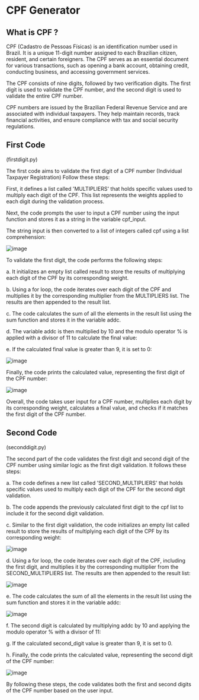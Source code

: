 # CPF Generator

## What is CPF ?

CPF (Cadastro de Pessoas Físicas) is an identification number used in Brazil. It is a unique 11-digit number assigned to each Brazilian citizen, resident, and certain foreigners. The CPF serves as an essential document for various transactions, such as opening a bank account, obtaining credit, conducting business, and accessing government services.

The CPF consists of nine digits, followed by two verification digits. The first digit is used to validate the CPF number, and the second digit is used to validate the entire CPF number.

CPF numbers are issued by the Brazilian Federal Revenue Service and are associated with individual taxpayers. They help maintain records, track financial activities, and ensure compliance with tax and social security regulations.

## First Code
(firstdigit.py)

The first code aims to validate the first digit of a CPF number (Individual Taxpayer Registration)
Follow these steps:

First, it defines a list called 'MULTIPLIERS' that holds specific values used to multiply each digit of the CPF. This list represents the weights applied to each digit during the validation process.

Next, the code prompts the user to input a CPF number using the input function and stores it as a string in the variable cpf_input.

The string input is then converted to a list of integers called cpf using a list comprehension:

![image](https://github.com/FelipeBlasques/cpf-generator/assets/130731174/107ca991-6a8b-4993-b171-4724c8e92fb7)

To validate the first digit, the code performs the following steps:

a. It initializes an empty list called result to store the results of multiplying each digit of the CPF by its corresponding weight.

b. Using a for loop, the code iterates over each digit of the CPF and multiplies it by the corresponding multiplier from the MULTIPLIERS list. The results are then appended to the result list.

c. The code calculates the sum of all the elements in the result list using the sum function and stores it in the variable addc.

d. The variable addc is then multiplied by 10 and the modulo operator % is applied with a divisor of 11 to calculate the final value:

e. If the calculated final value is greater than 9, it is set to 0:

![image](https://github.com/FelipeBlasques/cpf-generator/assets/130731174/d3ab10cd-580d-424c-b433-4a15b399ea78)

Finally, the code prints the calculated value, representing the first digit of the CPF number:

![image](https://github.com/FelipeBlasques/cpf-generator/assets/130731174/b4950feb-bc9b-49a6-a2e0-bf9cdeb722ab)

Overall, the code takes user input for a CPF number, multiplies each digit by its corresponding weight, calculates a final value, and checks if it matches the first digit of the CPF number.

## Second Code
(seconddigit.py)

The second part of the code validates the first digit and second digit of the CPF number using similar logic as the first digit validation. It follows these steps:

a. The code defines a new list called 'SECOND_MULTIPLIERS' that holds specific values used to multiply each digit of the CPF for the second digit validation.

b. The code appends the previously calculated first digit to the cpf list to include it for the second digit validation.

c. Similar to the first digit validation, the code initializes an empty list called result to store the results of multiplying each digit of the CPF by its corresponding weight:

![image](https://github.com/FelipeBlasques/cpf-generator/assets/130731174/f29c2828-14ee-4053-bbdc-9adba277e7a3)

d. Using a for loop, the code iterates over each digit of the CPF, including the first digit, and multiplies it by the corresponding multiplier from the SECOND_MULTIPLIERS list. The results are then appended to the result list:

![image](https://github.com/FelipeBlasques/cpf-generator/assets/130731174/fa6bbc01-9935-4b9c-87d1-f75f171a99e2)

e. The code calculates the sum of all the elements in the result list using the sum function and stores it in the variable addc:

![image](https://github.com/FelipeBlasques/cpf-generator/assets/130731174/787bdb68-7eda-4a1a-9ab9-5df482daa16f)

f. The second digit is calculated by multiplying addc by 10 and applying the modulo operator % with a divisor of 11:

g. If the calculated second_digit value is greater than 9, it is set to 0.

h. Finally, the code prints the calculated value, representing the second digit of the CPF number:

![image](https://github.com/FelipeBlasques/cpf-generator/assets/130731174/79538f9c-88bb-4d44-be5d-edd895c9063f)

By following these steps, the code validates both the first and second digits of the CPF number based on the user input.
